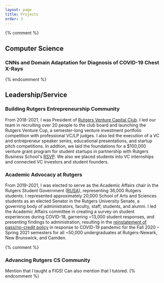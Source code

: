 ```yaml
---
layout: page
title: Projects
order: 3
---
```


{% comment %} 
## Computer Science

### CNNs and Domain Adaptation for Diagnosis of COVID-19 Chest X-Rays
{% endcomment %}

## Leadership/Service

### Building Rutgers Entrepreneurship Community
From 2018-2021, I was President of [Rutgers Venture Capital Club](https://www.instagram.com/rutgers_vc). I led our team in recruiting over 20 people to the club board and launching the Rutgers Venture Cup, a semester-long venture investment portfolio competition with professional VC/LP judges. I also led the execution of a VC and entrepreneur speaker series, educational presentations, and startup pitch competitions. In addtion, we laid the foundations for a $100,000 venture grant program for student startups in partnership with Rutgers Business School's [RSVP](https://www.business.rutgers.edu/road-silicon-valley). We also we placed students into VC internships and connected VC investors and student founders. 

### Academic Advocacy at Rutgers
From 2019-2021, I was elected to serve as the Academic Affairs chair in the Rutgers Student Government ([RUSA](https://rusa.rutgers.edu/)), representing 36,000 Rutgers students. I represented approximately 20,000 School of Arts and Sciences students as an elected Senator in the Rutgers University Senate, a governing body of administrators, faculty, staff, students, and alumni. 
I led the Academic Affairs committee in creating a survey on student experiences during COVID-18, garnering ~13,000 student responses, and presenting findings to administration, resulting in the [reinstatement of pass/no-credit policy](https://dailytargum.com/article/2020/11/rutgers-announces-pass-no-credit-optional-grading-system-for-fall-semester) in response to COVID-19 pandemic for the Fall 2020 – Spring 2021 semesters for all ~50,000 undergraduates at Rutgers-Newark, New Brunswick, and Camden. 


{% comment %} 
### Advancing Rutgers CS Community
Mention that I taught a FIGS! Can also mention that I tutored. 
{% endcomment %}
